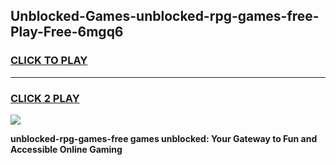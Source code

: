 
## Unblocked-Games-unblocked-rpg-games-free-Play-Free-6mgq6
<h3>
<a href="https://premium76.site?title=unblocked-rpg-games-free&ref=18A">CLICK TO PLAY</a></h3>
<hr>

<h3>
<a href="https://premium76.site?title=unblocked-rpg-games-free&ref=18A">CLICK 2 PLAY</a>
  
</h3>

<a href="https://premium76.site?title=unblocked-rpg-games-free&ref=18A"><img src="https://clearcache.store/games.png"></a>


**unblocked-rpg-games-free games unblocked: Your Gateway to Fun and Accessible Online Gaming**
